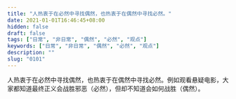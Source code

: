 ```yaml
---
title: "人热衷于在必然中寻找偶然，也热衷于在偶然中寻找必然。"
date: 2021-01-01T16:46:45+08:00
hidden: false
draft: false
tags: ["日常", "非日常", "偶然", "必然", "观点"]
keywords: ["日常", "非日常", "偶然", "必然", "观点"]
description: ""
slug: "0101"
---
```


人热衷于在必然中寻找偶然，也热衷于在偶然中寻找必然。例如观看悬疑电影，大家都知道最终正义会战胜邪恶（必然），但却不知道会如何战胜（偶然）。
